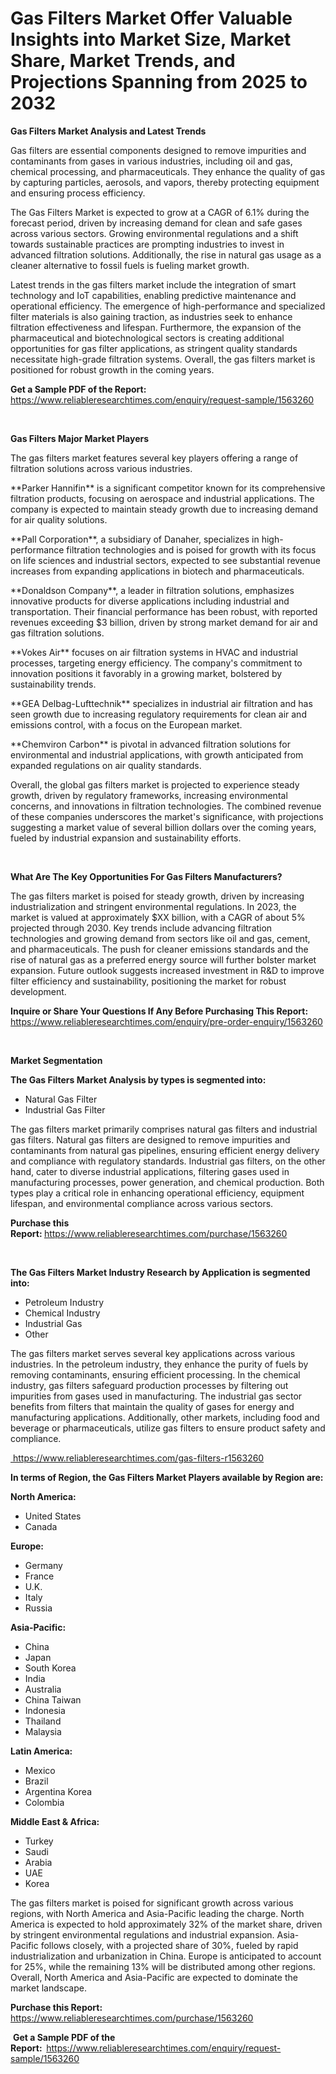<p><h1>Gas Filters Market Offer Valuable Insights into Market Size, Market Share, Market Trends, and Projections Spanning from 2025 to 2032</h1></p><p><strong>Gas Filters Market Analysis and Latest Trends</strong></p>
<p><p>Gas filters are essential components designed to remove impurities and contaminants from gases in various industries, including oil and gas, chemical processing, and pharmaceuticals. They enhance the quality of gas by capturing particles, aerosols, and vapors, thereby protecting equipment and ensuring process efficiency.</p><p>The Gas Filters Market is expected to grow at a CAGR of 6.1% during the forecast period, driven by increasing demand for clean and safe gases across various sectors. Growing environmental regulations and a shift towards sustainable practices are prompting industries to invest in advanced filtration solutions. Additionally, the rise in natural gas usage as a cleaner alternative to fossil fuels is fueling market growth.</p><p>Latest trends in the gas filters market include the integration of smart technology and IoT capabilities, enabling predictive maintenance and operational efficiency. The emergence of high-performance and specialized filter materials is also gaining traction, as industries seek to enhance filtration effectiveness and lifespan. Furthermore, the expansion of the pharmaceutical and biotechnological sectors is creating additional opportunities for gas filter applications, as stringent quality standards necessitate high-grade filtration systems. Overall, the gas filters market is positioned for robust growth in the coming years.</p></p>
<p><strong>Get a Sample PDF of the Report:&nbsp;</strong> <a href="https://www.reliableresearchtimes.com/enquiry/request-sample/1563260?utm_campaign=2464&utm_medium=2&utm_source=Github&utm_content=ia&utm_term=16042025&utm_id=gas-filters">https://www.reliableresearchtimes.com/enquiry/request-sample/1563260</a></p>
<p>&nbsp;</p>
<p><strong>Gas Filters Major Market Players</strong></p>
<p><p>The gas filters market features several key players offering a range of filtration solutions across various industries. </p><p>**Parker Hannifin** is a significant competitor known for its comprehensive filtration products, focusing on aerospace and industrial applications. The company is expected to maintain steady growth due to increasing demand for air quality solutions. </p><p>**Pall Corporation**, a subsidiary of Danaher, specializes in high-performance filtration technologies and is poised for growth with its focus on life sciences and industrial sectors, expected to see substantial revenue increases from expanding applications in biotech and pharmaceuticals.</p><p>**Donaldson Company**, a leader in filtration solutions, emphasizes innovative products for diverse applications including industrial and transportation. Their financial performance has been robust, with reported revenues exceeding $3 billion, driven by strong market demand for air and gas filtration solutions. </p><p>**Vokes Air** focuses on air filtration systems in HVAC and industrial processes, targeting energy efficiency. The company's commitment to innovation positions it favorably in a growing market, bolstered by sustainability trends.</p><p>**GEA Delbag-Lufttechnik** specializes in industrial air filtration and has seen growth due to increasing regulatory requirements for clean air and emissions control, with a focus on the European market.</p><p>**Chemviron Carbon** is pivotal in advanced filtration solutions for environmental and industrial applications, with growth anticipated from expanded regulations on air quality standards.</p><p>Overall, the global gas filters market is projected to experience steady growth, driven by regulatory frameworks, increasing environmental concerns, and innovations in filtration technologies. The combined revenue of these companies underscores the market's significance, with projections suggesting a market value of several billion dollars over the coming years, fueled by industrial expansion and sustainability efforts.</p></p>
<p>&nbsp;</p>
<p><strong>What Are The Key Opportunities For Gas Filters Manufacturers?</strong></p>
<p><p>The gas filters market is poised for steady growth, driven by increasing industrialization and stringent environmental regulations. In 2023, the market is valued at approximately $XX billion, with a CAGR of about 5% projected through 2030. Key trends include advancing filtration technologies and growing demand from sectors like oil and gas, cement, and pharmaceuticals. The push for cleaner emissions standards and the rise of natural gas as a preferred energy source will further bolster market expansion. Future outlook suggests increased investment in R&D to improve filter efficiency and sustainability, positioning the market for robust development.</p></p>
<p><strong>Inquire or Share Your Questions If Any Before Purchasing This Report:</strong> <a href="https://www.reliableresearchtimes.com/enquiry/pre-order-enquiry/1563260?utm_campaign=2464&utm_medium=2&utm_source=Github&utm_content=ia&utm_term=16042025&utm_id=gas-filters">https://www.reliableresearchtimes.com/enquiry/pre-order-enquiry/1563260</a></p>
<p>&nbsp;</p>
<p><strong>Market Segmentation</strong></p>
<p><strong>The Gas Filters Market Analysis by types is segmented into:</strong></p>
<p><ul><li>Natural Gas Filter</li><li>Industrial Gas Filter</li></ul></p>
<p><p>The gas filters market primarily comprises natural gas filters and industrial gas filters. Natural gas filters are designed to remove impurities and contaminants from natural gas pipelines, ensuring efficient energy delivery and compliance with regulatory standards. Industrial gas filters, on the other hand, cater to diverse industrial applications, filtering gases used in manufacturing processes, power generation, and chemical production. Both types play a critical role in enhancing operational efficiency, equipment lifespan, and environmental compliance across various sectors.</p></p>
<p><strong>Purchase this Report:&nbsp;</strong><a href="https://www.reliableresearchtimes.com/purchase/1563260?utm_campaign=2464&utm_medium=2&utm_source=Github&utm_content=ia&utm_term=16042025&utm_id=gas-filters">https://www.reliableresearchtimes.com/purchase/1563260</a></p>
<p>&nbsp;</p>
<p><strong>The Gas Filters Market Industry Research by Application is segmented into:</strong></p>
<p><ul><li>Petroleum Industry</li><li>Chemical Industry</li><li>Industrial Gas</li><li>Other</li></ul></p>
<p><p>The gas filters market serves several key applications across various industries. In the petroleum industry, they enhance the purity of fuels by removing contaminants, ensuring efficient processing. In the chemical industry, gas filters safeguard production processes by filtering out impurities from gases used in manufacturing. The industrial gas sector benefits from filters that maintain the quality of gases for energy and manufacturing applications. Additionally, other markets, including food and beverage or pharmaceuticals, utilize gas filters to ensure product safety and compliance.</p></p>
<p><a href="https://www.reliableresearchtimes.com/gas-filters-r1563260?utm_campaign=2464&utm_medium=2&utm_source=Github&utm_content=ia&utm_term=16042025&utm_id=gas-filters">&nbsp;https://www.reliableresearchtimes.com/gas-filters-r1563260</a></p>
<p><strong>In terms of Region, the Gas Filters Market Players available by Region are:</strong></p>
<p>
    <p> <strong> North America: </strong>
        <ul>
            <li>United States</li>
            <li>Canada</li>
        </ul>
        </p> 
    <p> <strong> Europe: </strong>
        <ul>
            <li>Germany</li>
            <li>France</li>
            <li>U.K.</li>
            <li>Italy</li>
            <li>Russia</li>
        </ul>
        </p> 
    <p> <strong> Asia-Pacific: </strong>
        <ul>
            <li>China</li>
            <li>Japan</li>
            <li>South Korea</li>
            <li>India</li>
            <li>Australia</li>
            <li>China Taiwan</li>
            <li>Indonesia</li>
            <li>Thailand</li>
            <li>Malaysia</li>
        </ul>
        </p> 
    <p> <strong> Latin America: </strong>
        <ul>
            <li>Mexico</li>
            <li>Brazil</li>
            <li>Argentina Korea</li>
            <li>Colombia</li>
        </ul>
        </p> 
    <p> <strong> Middle East & Africa: </strong>
        <ul>
            <li>Turkey</li>
            <li>Saudi</li>
            <li>Arabia</li>
            <li>UAE</li>
            <li>Korea</li>
        </ul>
    </p>
    </p>
<p><p>The gas filters market is poised for significant growth across various regions, with North America and Asia-Pacific leading the charge. North America is expected to hold approximately 32% of the market share, driven by stringent environmental regulations and industrial expansion. Asia-Pacific follows closely, with a projected share of 30%, fueled by rapid industrialization and urbanization in China. Europe is anticipated to account for 25%, while the remaining 13% will be distributed among other regions. Overall, North America and Asia-Pacific are expected to dominate the market landscape.</p></p>
<p><strong>Purchase this Report: </strong><a href="https://www.reliableresearchtimes.com/purchase/1563260?utm_campaign=2464&utm_medium=2&utm_source=Github&utm_content=ia&utm_term=16042025&utm_id=gas-filters">https://www.reliableresearchtimes.com/purchase/1563260</a></p>
<p>&nbsp;<strong>Get a Sample PDF of the Report:&nbsp;&nbsp;</strong><a href="https://www.reliableresearchtimes.com/enquiry/request-sample/1563260?utm_campaign=2464&utm_medium=2&utm_source=Github&utm_content=ia&utm_term=16042025&utm_id=gas-filters">https://www.reliableresearchtimes.com/enquiry/request-sample/1563260</a></p>
<p><strong></strong></p>
<p><p></p><p></p><p></p></p>